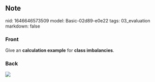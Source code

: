 ## Note
nid: 1646646573509
model: Basic-02d89-e0e22
tags: 03_evaluation
markdown: false

### Front
Give an <b>calculation example</b> for <b>class imbalancies</b>.

### Back
<img src="paste-d76b15b2a25d4b9a4be404cc94c90e2824cb67eb.jpg">
